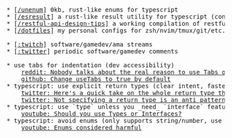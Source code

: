 <pre>
* [<a href="https://github.com/peterboyer/unenum">/unenum</a>] 0kb, rust-like enums for typescript
* [<a href="https://github.com/peterboyer/esresult">/esresult</a>] a rust-like result utility for typescript (consider <a href="https://github.com/peterboyer/unenum">/unenum</a> instead!)
* [<a href="https://github.com/peterboyer/restful-api-design-tips">/restful-api-design-tips</a>] a working compilation of restful design principles
* [<a href="https://github.com/peterboyer/dotfiles">/dotfiles</a>] my personal configs for zsh/nvim/tmux/git/etc.

* [<a href="https://www.twitch.tv/peterboyer_">:twitch</a>] software/gamedev/ama streams
* [<a href="https://twitter.com/peterboyer_">:twitter</a>] periodic software/gamedev comments

* use tabs for indentation (dev accessibility)
	<a href="https://www.reddit.com/r/javascript/comments/c8drjo/nobody_talks_about_the_real_reason_to_use_tabs/">reddit: Nobody talks about the real reason to use Tabs over Spaces</a>
	<a href="https://github.com/prettier/prettier/issues/7475/">github: Change useTabs to true by default</a>
* typescript: use explicit return types (clear intent, faster tsc)
	<a href="https://twitter.com/jon_dewitt_ts/status/1620988514317004801?s=20&t=Jj2idhGSt4oBpeYOIQ3-uQ">twitter: Here's a quick take on the whole return type thing...</a>
	<a href="https://twitter.com/ThePrimeagen/status/1620808334562697217?s=20&t=ZM-gCfYAC2_HQu361Ra2aA">twitter: Not specifying a return type is an anti pattern</a>
* typescript: use `type` unless you _need_ `interface` features (declaration merging)
	<a href="https://www.youtube.com/watch?v=zM9UPcIyyhQ">youtube: Should you use Types or Interfaces?</a>
* typescript: avoid enums (only supports string/number, use objects as const)
	<a href="https://www.youtube.com/watch?v=jjMbPt_H3RQ">youtube: Enums considered harmful</a>
</pre>
